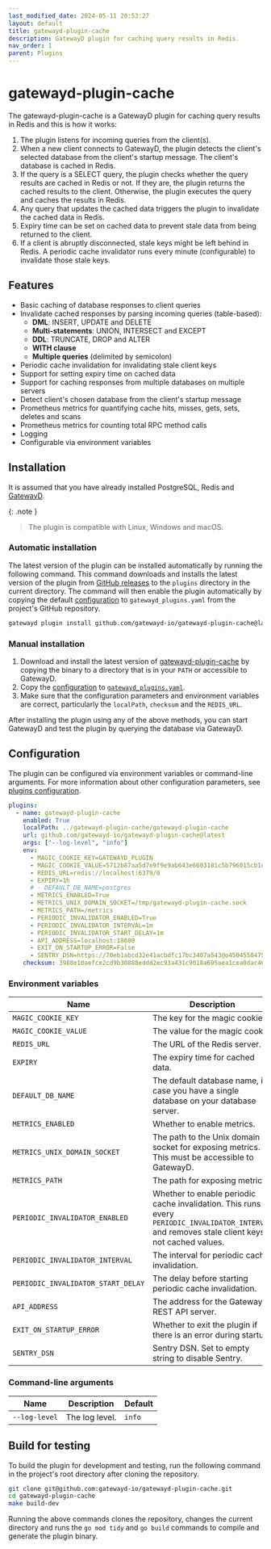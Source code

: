 ```yaml
---
last_modified_date: 2024-05-11 20:53:27
layout: default
title: gatewayd-plugin-cache
description: GatewayD plugin for caching query results in Redis.
nav_order: 1
parent: Plugins
---
```


# gatewayd-plugin-cache

The gatewayd-plugin-cache is a GatewayD plugin for caching query results in Redis and this is how it works:

1. The plugin listens for incoming queries from the client(s).
2. When a new client connects to GatewayD, the plugin detects the client's selected database from the client's startup message. The client's database is cached in Redis.
3. If the query is a SELECT query, the plugin checks whether the query results are cached in Redis or not. If they are, the plugin returns the cached results to the client. Otherwise, the plugin executes the query and caches the results in Redis.
4. Any query that updates the cached data triggers the plugin to invalidate the cached data in Redis.
5. Expiry time can be set on cached data to prevent stale data from being returned to the client.
6. If a client is abruptly disconnected, stale keys might be left behind in Redis. A periodic cache invalidator runs every minute (configurable) to invalidate those stale keys.

## Features

- Basic caching of database responses to client queries
- Invalidate cached responses by parsing incoming queries (table-based):
  - **DML**: INSERT, UPDATE and DELETE
  - **Multi-statements**: UNION, INTERSECT and EXCEPT
  - **DDL**: TRUNCATE, DROP and ALTER
  - **WITH clause**
  - **Multiple queries** (delimited by semicolon)
- Periodic cache invalidation for invalidating stale client keys
- Support for setting expiry time on cached data
- Support for caching responses from multiple databases on multiple servers
- Detect client's chosen database from the client's startup message
- Prometheus metrics for quantifying cache hits, misses, gets, sets, deletes and scans
- Prometheus metrics for counting total RPC method calls
- Logging
- Configurable via environment variables

## Installation

It is assumed that you have already installed PostgreSQL, Redis and [GatewayD](/getting-started/installation).

{: .note }
> The plugin is compatible with Linux, Windows and macOS.

### Automatic installation

The latest version of the plugin can be installed automatically by running the following command. This command downloads and installs the latest version of the plugin from [GitHub releases](https://github.com/gatewayd-io/gatewayd-plugin-cache/releases) to the `plugins` directory in the current directory. The command will then enable the plugin automatically by copying the default [configuration](#configuration) to `gatewayd_plugins.yaml` from the project's GitHub repository.

```bash
gatewayd plugin install github.com/gatewayd-io/gatewayd-plugin-cache@latest
```

### Manual installation

1. Download and install the latest version of [gatewayd-plugin-cache](https://github.com/gatewayd-io/gatewayd-plugin-cache/releases/latest) by copying the binary to a directory that is in your `PATH` or accessible to GatewayD.
2. Copy the [configuration](#configuration) to [`gatewayd_plugins.yaml`](/using-gatewayd/plugins-configuration/plugins-configuration).
3. Make sure that the configuration parameters and environment variables are correct, particularly the `localPath`, `checksum` and the `REDIS_URL`.

After installing the plugin using any of the above methods, you can start GatewayD and test the plugin by querying the database via GatewayD.

## Configuration

The plugin can be configured via environment variables or command-line arguments. For more information about other configuration parameters, see [plugins configuration](/using-gatewayd/plugins-configuration/plugins-configuration.md).

```yaml
plugins:
  - name: gatewayd-plugin-cache
    enabled: True
    localPath: ../gatewayd-plugin-cache/gatewayd-plugin-cache
    url: github.com/gatewayd-io/gatewayd-plugin-cache@latest
    args: ["--log-level", "info"]
    env:
      - MAGIC_COOKIE_KEY=GATEWAYD_PLUGIN
      - MAGIC_COOKIE_VALUE=5712b87aa5d7e9f9e9ab643e6603181c5b796015cb1c09d6f5ada882bf2a1872
      - REDIS_URL=redis://localhost:6379/0
      - EXPIRY=1h
      # - DEFAULT_DB_NAME=postgres
      - METRICS_ENABLED=True
      - METRICS_UNIX_DOMAIN_SOCKET=/tmp/gatewayd-plugin-cache.sock
      - METRICS_PATH=/metrics
      - PERIODIC_INVALIDATOR_ENABLED=True
      - PERIODIC_INVALIDATOR_INTERVAL=1m
      - PERIODIC_INVALIDATOR_START_DELAY=1m
      - API_ADDRESS=localhost:18080
      - EXIT_ON_STARTUP_ERROR=False
      - SENTRY_DSN=https://70eb1abcd32e41acbdfc17bc3407a543@o4504550475038720.ingest.sentry.io/4505342961123328
    checksum: 3988e10aefce2cd9b30888eddd2ec93a431c9018a695aea1cea0dac46ba91cae
```

### Environment variables

| Name                               | Description                                                                                                                                      | Default                                                                                        |
| ---------------------------------- | ------------------------------------------------------------------------------------------------------------------------------------------------ | ---------------------------------------------------------------------------------------------- |
| `MAGIC_COOKIE_KEY`                 | The key for the magic cookie.                                                                                                                    | `GATEWAYD_PLUGIN`                                                                              |
| `MAGIC_COOKIE_VALUE`               | The value for the magic cookie.                                                                                                                  | `5712b87aa5d7e9f9e9ab643e6603181c5b796015cb1c09d6f5ada882bf2a1872`                             |
| `REDIS_URL`                        | The URL of the Redis server.                                                                                                                     | `redis://localhost:6379/0`                                                                     |
| `EXPIRY`                           | The expiry time for cached data.                                                                                                                 | `1h`                                                                                           |
| `DEFAULT_DB_NAME`                  | The default database name, in case you have a single database on your database server.                                                           | `postgres`                                                                                     |
| `METRICS_ENABLED`                  | Whether to enable metrics.                                                                                                                       | `True`                                                                                         |
| `METRICS_UNIX_DOMAIN_SOCKET`       | The path to the Unix domain socket for exposing metrics. This must be accessible to GatewayD.                                                    | `/tmp/gatewayd-plugin-cache.sock`                                                              |
| `METRICS_PATH`                     | The path for exposing metrics.                                                                                                                   | `/metrics`                                                                                     |
| `PERIODIC_INVALIDATOR_ENABLED`     | Whether to enable periodic cache invalidation. This runs every `PERIODIC_INVALIDATOR_INTERVAL` and removes stale client keys, not cached values. | `True`                                                                                         |
| `PERIODIC_INVALIDATOR_INTERVAL`    | The interval for periodic cache invalidation.                                                                                                    | `1m`                                                                                           |
| `PERIODIC_INVALIDATOR_START_DELAY` | The delay before starting periodic cache invalidation.                                                                                           | `1m`                                                                                           |
| `API_ADDRESS`                      | The address for the GatewayD REST API server.                                                                                                    | `localhost:18080`                                                                              |
| `EXIT_ON_STARTUP_ERROR`            | Whether to exit the plugin if there is an error during startup.                                                                                  | `False`                                                                                        |
| `SENTRY_DSN`                       | Sentry DSN. Set to empty string to disable Sentry.                                                                                               | `https://70eb1abcd32e41acbdfc17bc3407a543@o4504550475038720.ingest.sentry.io/4505342961123328` |

### Command-line arguments

| Name          | Description    | Default |
| ------------- | -------------- | ------- |
| `--log-level` | The log level. | `info`  |

## Build for testing

To build the plugin for development and testing, run the following command in the project's root directory after cloning the repository.

```bash
git clone git@github.com:gatewayd-io/gatewayd-plugin-cache.git
cd gatewayd-plugin-cache
make build-dev
```

Running the above commands clones the repository, changes the current directory and runs the `go mod tidy` and `go build` commands to compile and generate the plugin binary.
